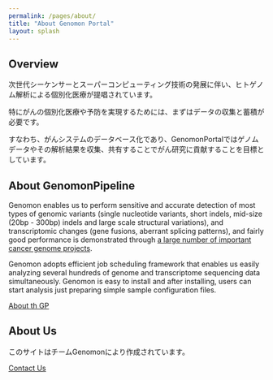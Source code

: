 ```yaml
---
permalink: /pages/about/
title: "About Genomon Portal"
layout: splash
---
```


## Overview

次世代シーケンサーとスーパーコンピューティング技術の発展に伴い、ヒトゲノム解析による個別化医療が提唱されています。

特にがんの個別化医療や予防を実現するためには、まずはデータの収集と蓄積が必要です。

すなわち、がんシステムのデータベース化であり、GenomonPortalではゲノムデータやその解析結果を収集、共有することでがん研究に貢献することを目標としています。


## About GenomonPipeline

Genomon enables us to perform sensitive and accurate detection of most types of genomic variants
(single nucleotide variants, short indels, mid-size (20bp - 300bp) indels and large scale structural variations),
and transcriptomic changes (gene fusions, aberrant splicing patterns),
and fairly good performance is demonstrated 
through [a large number of important cancer genome projects](http://www.ncbi.nlm.nih.gov/pubmed?term=(Ogawa%2C%20Seishi%5BAuthor%5D)%20AND%20Miyano%2C%20Satoru%5BAuthor%5D).

Genomon adopts efficient job scheduling framework that enables us easily analyzing several hundreds of 
genome and transcriptome sequencing data simultaneously.
Genomon is easy to install and after installing, 
users can start analysis just preparing simple sample configuration files.

[<font class="pre-link"></font> About th GP](https://genomon-project.github.io/GenomonPagesR/)

## About Us

このサイトはチームGenomonにより作成されています。

[<font class="pre-link"></font> Contact Us](../contact)
